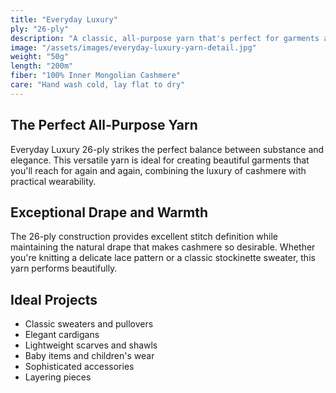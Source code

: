 ```yaml
---
title: "Everyday Luxury"
ply: "26-ply"
description: "A classic, all-purpose yarn that's perfect for garments and accessories. The ideal balance of warmth, drape, and versatility for all your knitting needs."
image: "/assets/images/everyday-luxury-yarn-detail.jpg"
weight: "50g"
length: "200m"
fiber: "100% Inner Mongolian Cashmere"
care: "Hand wash cold, lay flat to dry"
---
```


## The Perfect All-Purpose Yarn

Everyday Luxury 26-ply strikes the perfect balance between substance and elegance. This versatile yarn is ideal for creating beautiful garments that you'll reach for again and again, combining the luxury of cashmere with practical wearability.

## Exceptional Drape and Warmth

The 26-ply construction provides excellent stitch definition while maintaining the natural drape that makes cashmere so desirable. Whether you're knitting a delicate lace pattern or a classic stockinette sweater, this yarn performs beautifully.

## Ideal Projects

- Classic sweaters and pullovers
- Elegant cardigans
- Lightweight scarves and shawls
- Baby items and children's wear
- Sophisticated accessories
- Layering pieces 